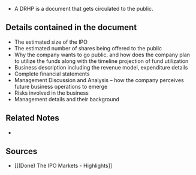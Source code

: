 - A DRHP is a document that gets circulated to the public.

## Details contained in the document
- The estimated size of the IPO
- The estimated number of shares being offered to the public
- Why the company wants to go public, and how does the company plan to utilize the funds along with the timeline projection of fund utilization
- Business description including the revenue model, expenditure details
- Complete financial statements
- Management Discussion and Analysis – how the company perceives future business operations to emerge
- Risks involved in the business
- Management details and their background

## Related Notes
- 

## Sources
- [[(Done) The IPO Markets - Highlights]]